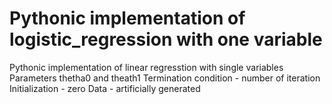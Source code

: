 # Pythonic implementation of logistic_regression with one variable
Pythonic implementation of linear regresstion with single variables
Parameters thetha0 and theath1
Termination condition - number of iteration
Initialization - zero
Data - artificially generated 
